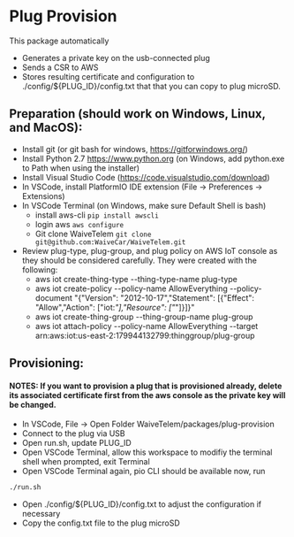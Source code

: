 # Plug Provision

This package automatically

- Generates a private key on the usb-connected plug
- Sends a CSR to AWS
- Stores resulting certificate and configuration to ./config/\${PLUG_ID}/config.txt that that you can copy to plug microSD.

## Preparation (should work on Windows, Linux, and MacOS):

- Install git (or git bash for windows, https://gitforwindows.org/)
- Install Python 2.7 https://www.python.org (on Windows, add python.exe to Path when using the installer)
- Install Visual Studio Code (https://code.visualstudio.com/download)
- In VSCode, install PlatformIO IDE extension (File -> Preferences -> Extensions)
- In VSCode Terminal (on Windows, make sure Default Shell is bash)
  - install aws-cli `pip install awscli`
  - login aws `aws configure`
  - Git clone WaiveTelem `git clone git@github.com:WaiveCar/WaiveTelem.git`
- Review plug-type, plug-group, and plug policy on AWS IoT console as they should be considered carefully. They were created with the following:
  - aws iot create-thing-type --thing-type-name plug-type
  - aws iot create-policy --policy-name AllowEverything --policy-document "{\"Version\": \"2012-10-17\",\"Statement\": [{\"Effect\": \"Allow\",\"Action\": [\"iot:*\"],\"Resource\": [\"*\"]}]}"
  - aws iot create-thing-group --thing-group-name plug-group
  - aws iot attach-policy --policy-name AllowEverything --target arn:aws:iot:us-east-2:179944132799:thinggroup/plug-group

## Provisioning:

#### NOTES: If you want to provision a plug that is provisioned already, delete its associated certificate first from the aws console as the private key will be changed.

- In VSCode, File -> Open Folder WaiveTelem/packages/plug-provision
- Connect to the plug via USB
- Open run.sh, update PLUG_ID
- Open VSCode Terminal, allow this workspace to modifiy the terminal shell when prompted, exit Terminal
- Open VSCode Terminal again, pio CLI should be available now, run

```bash
./run.sh
```

- Open ./config/\${PLUG_ID}/config.txt to adjust the configuration if necessary
- Copy the config.txt file to the plug microSD
